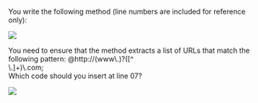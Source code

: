 ﻿You write the following method (line numbers are included for reference only):

[![](https://cdn.briefmenow.org/wp-content/uploads/70-483-v5/33.jpg)](https://cdn.briefmenow.org/wp-content/uploads/70-483-v5/33.jpg)

You need to ensure that the method extracts a list of URLs that match the following pattern: @http://(www\\.)?([^\
\\.]+)\\.com;\
Which code should you insert at line 07?

[![](https://cdn.briefmenow.org/wp-content/uploads/70-483-v5/34.jpg)](https://cdn.briefmenow.org/wp-content/uploads/70-483-v5/34.jpg)